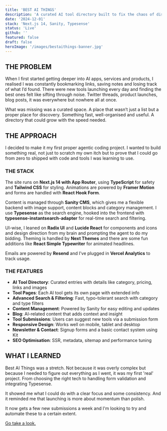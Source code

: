 ```yaml
---
title: 'BEST AI THINGS'
description: 'A curated AI tool directory built to fix the chaos of discovery.'
date: '2024-12-01'
stack: 'Next.js 14, Sanity, Typesense'
status: 'Live'
github: ''
featured: false
draft: false
heroImage: '/images/bestaithings-banner.jpg'
---
```


## THE PROBLEM

When I first started getting deeper into AI apps, services and products, I realised I was constantly bookmarking links, saving notes and losing track of what I’d found. There were new tools launching every day and finding the best ones felt like sifting through noise. Twitter threads, product launches, blog posts, it was everywhere but nowhere all at once.

What was missing was a curated space. A place that wasn’t just a list but a proper place for discovery. Something fast, well-organised and useful. A directory that could grow with the speed needed.

## THE APPROACH

I decided to make it my first proper agentic coding project. I wanted to build something real, not just to scratch my own itch but to prove that I could go from zero to shipped with code and tools I was learning to use.

### THE STACK

The site runs on **Next.js 14 with App Router**, using **TypeScript** for safety and **Tailwind CSS** for styling. Animations are powered by **Framer Motion** and forms are handled with **React Hook Form**.

Content is managed through **Sanity CMS**, which gives me a flexible backend with image support, content blocks and category management. I use **Typesense** as the search engine, hooked into the frontend with **typesense-instantsearch-adapter** for real-time search and filtering.

UI-wise, I leaned on **Radix UI** and **Lucide React** for components and icons and design direction from my brain and prompting the agent to do my bidding. Theming is handled by **Next Themes** and there are some fun additions like **React Simple Typewriter** for animated headlines.

Emails are powered by **Resend** and I’ve plugged in **Vercel Analytics** to track usage.

### THE FEATURES

- **AI Tool Directory**: Curated entries with details like category, pricing, links and images
- **Tool Pages**: Each AI tool gets its own page with extended info
- **Advanced Search & Filtering**: Fast, typo-tolerant search with category and type filters
- **Content Management**: Powered by Sanity for easy editing and updates
- **Blog**: AI-related content that adds context and insight
- **Tool Submissions**: Users can suggest new tools via a submission form
- **Responsive Design**: Works well on mobile, tablet and desktop
- **Newsletter & Contact**: Signup forms and a basic contact system using Kit
- **SEO Optimisation**: SSR, metadata, sitemap and performance tuning

## WHAT I LEARNED

Best AI Things was a stretch. Not because it was overly complex but because I needed to figure out everything as I went, it was my first 'real' project. From choosing the right tech to handling form validation and integrating Typesense.

It showed me what I could do with a clear focus and some consistency. And it reminded me that launching is more about momentum than polish.

It now gets a few new submissions a week and I'm looking to try and automate these to a certain extent.

[Go take a look.](https://bestaithings.com)
